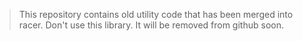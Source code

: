 > This repository contains old utility code that has been merged into racer. Don't use this library. It will be removed from github soon.
